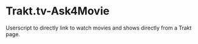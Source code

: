 # Trakt.tv-Ask4Movie
Userscript to directly link to watch movies and shows directly from a Trakt page.
